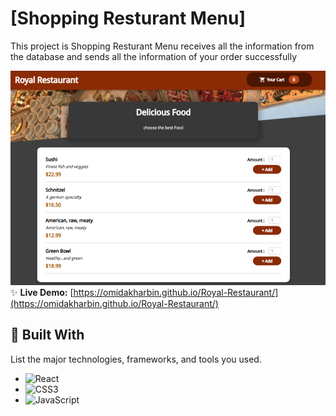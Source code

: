 # [Shopping Resturant Menu]

This project is Shopping Resturant Menu receives all the information from the database and sends all the information of your order successfully

![Project Screenshot](./src/assets/Demo.png)
✨ **Live Demo:** [https://omidakharbin.github.io/Royal-Restaurant/](https://omidakharbin.github.io/Royal-Restaurant/)

## 🚀 Built With

List the major technologies, frameworks, and tools you used.

- ![React](https://img.shields.io/badge/React-20232A?style=for-the-badge&logo=react&logoColor=61DAFB)
- ![CSS3](https://img.shields.io/badge/css3-%231572B6.svg?style=for-the-badge&logo=css3&logoColor=white)
- ![JavaScript](https://img.shields.io/badge/javascript-%23323330.svg?style=for-the-badge&logo=javascript&logoColor=%23F7DF1E)

